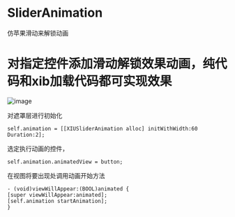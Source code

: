 # SliderAnimation
仿苹果滑动来解锁动画
# 对指定控件添加滑动解锁效果动画，纯代码和xib加载代码都可实现效果
![image](https://github.com/axiubest/SliderAnimation/blob/master/XIUSliderAnimation/%E6%9C%AA%E5%91%BD%E5%90%8D.gif)

<!---->对遮罩层进行初始化

    self.animation = [[XIUSliderAnimation alloc] initWithWidth:60 Duration:2];
<!----> 选定执行动画的控件，

    self.animation.animatedView = button;

<!---->在视图将要出现处调用动画开始方法

    - (void)viewWillAppear:(BOOL)animated {
    [super viewWillAppear:animated];
    [self.animation startAnimation];
    }


